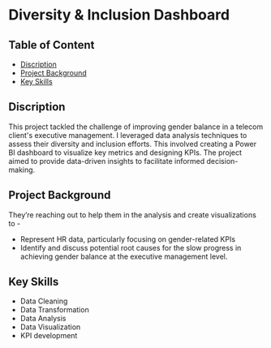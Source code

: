 # Diversity & Inclusion Dashboard

## Table of Content
- [Discription](##Discription)
- [Project Background](##ProjectBackground)
- [Key Skills](##KeySkills)

## Discription
This project tackled the challenge of improving gender balance in a telecom client's executive management. I leveraged data analysis techniques to assess their diversity and inclusion efforts. This involved creating a Power BI dashboard to visualize key metrics and designing KPIs. The project aimed to provide data-driven insights to facilitate informed decision-making.

## Project Background
They’re reaching out to help them in the analysis and create visualizations to -
- Represent HR data, particularly focusing on gender-related KPIs
- Identify and discuss potential root causes for the slow progress in achieving gender balance at the executive management level.

## Key Skills
- Data Cleaning
- Data Transformation
- Data Analysis
- Data Visualization
- KPI development






